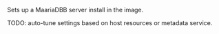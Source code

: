 Sets up a MaariaDBB server install in the image.

TODO: auto-tune settings based on host resources or metadata service.
